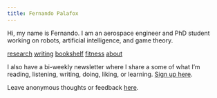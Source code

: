 ```yaml
---
title: Fernando Palafox
---
```


Hi, my name is Fernando. I am an aerospace engineer and PhD student working on robots, artificial intelligence, and game theory. 

[research](research.md)
[writing](writing)
[bookshelf](bookshelf.md)
[fitness](fitness.md)
[about](about.md)

I also have a bi-weekly newsletter where I share a some of what I’m reading, listening, writing, doing, liking, or learning.  [Sign up here](https://thisisbeing.beehiiv.com/subscribe).

Leave anonymous thoughts or feedback [here](https://forms.gle/ZF31PFQEHVKtGWuE6).